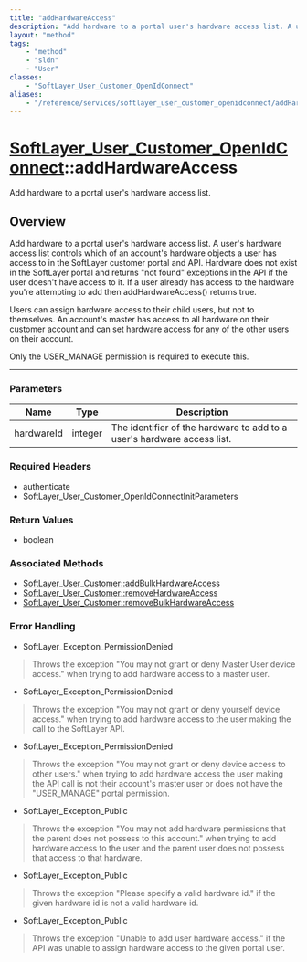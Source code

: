 ```yaml
---
title: "addHardwareAccess"
description: "Add hardware to a portal user's hardware access list. A user's hardware access list controls which of an account's hardw... "
layout: "method"
tags:
    - "method"
    - "sldn"
    - "User"
classes:
    - "SoftLayer_User_Customer_OpenIdConnect"
aliases:
    - "/reference/services/softlayer_user_customer_openidconnect/addHardwareAccess"
---
```

# [SoftLayer_User_Customer_OpenIdConnect](/reference/services/SoftLayer_User_Customer_OpenIdConnect)::addHardwareAccess

Add hardware to a portal user's hardware access list.


## Overview 
Add hardware to a portal user's hardware access list. A user's hardware access list controls which of an account's hardware objects a user has access to in the SoftLayer customer portal and API. Hardware does not exist in the SoftLayer portal and returns "not found" exceptions in the API if the user doesn't have access to it. If a user already has access to the hardware you're attempting to add then addHardwareAccess() returns true. 

Users can assign hardware access to their child users, but not to themselves. An account's master has access to all hardware on their customer account and can set hardware access for any of the other users on their account. 

Only the USER_MANAGE permission is required to execute this. 

-----

### Parameters 
|Name | Type | Description |
| --- | --- | --- |
|hardwareId| integer| The identifier of the hardware to add to a user's hardware access list.|


### Required Headers
* authenticate
* SoftLayer_User_Customer_OpenIdConnectInitParameters


### Return Values
* boolean


### Associated Methods

*  [SoftLayer_User_Customer::addBulkHardwareAccess](/reference/services/SoftLayer_User_Customer/addBulkHardwareAccess )
*  [SoftLayer_User_Customer::removeHardwareAccess](/reference/services/SoftLayer_User_Customer/removeHardwareAccess )
*  [SoftLayer_User_Customer::removeBulkHardwareAccess](/reference/services/SoftLayer_User_Customer/removeBulkHardwareAccess )



### Error Handling

* SoftLayer_Exception_PermissionDenied 

> Throws the exception "You may not grant or deny Master User device access." when trying to add hardware access to a master user. 

* SoftLayer_Exception_PermissionDenied 

> Throws the exception "You may not grant or deny yourself device access." when trying to add hardware access to the user making the call to the SoftLayer API. 

* SoftLayer_Exception_PermissionDenied 

> Throws the exception "You may not grant or deny device access to other users." when trying to add hardware access the user making the API call is not their account's master user or does not have the "USER_MANAGE" portal permission. 

* SoftLayer_Exception_Public 

> Throws the exception "You may not add hardware permissions that the parent does not possess to this account." when trying to add hardware access to the user and the parent user does not possess that access to that hardware. 

* SoftLayer_Exception_Public 

> Throws the exception "Please specify a valid hardware id." if the given hardware id is not a valid hardware id. 

* SoftLayer_Exception_Public 

> Throws the exception "Unable to add user hardware access." if the API was unable to assign hardware access to the given portal user. 




